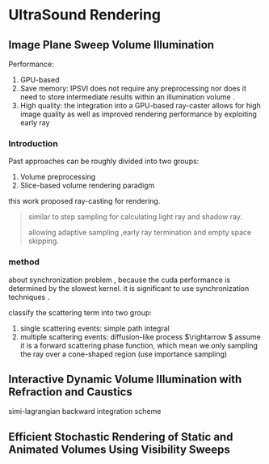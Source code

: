 # UltraSound Rendering

## Image Plane Sweep Volume Illumination

Performance:

1. GPU-based
2. Save memory: IPSVI does not require any preprocessing nor does it need to store intermediate results within an illumination volume .
3. High quality: the integration into a GPU-based ray-caster allows for high image quality as well as improved rendering performance by exploiting early ray 

### Introduction 

Past approaches can be roughly divided into two groups:

1. Volume preprocessing
2. Slice-based volume rendering paradigm 

this work proposed ray-casting for rendering.

> similar to step sampling for calculating light ray and shadow ray.
>
> allowing adaptive sampling ,early ray termination and empty space skipping.

### method 

about synchronization problem , because the cuda performance is determined by the slowest kernel. it is significant to use synchronization techniques .

classify the scattering term into two group:

1. single scattering events: simple path integral
2. multiple scattering events: diffusion-like process $\rightarrow $ assume it is a forward scattering phase function, which mean we only sampling the ray over a cone-shaped region (use importance sampling)

## Interactive Dynamic Volume Illumination with Refraction and Caustics

simi-lagrangian backward integration scheme 

## Efficient Stochastic Rendering of Static and Animated Volumes Using Visibility Sweeps